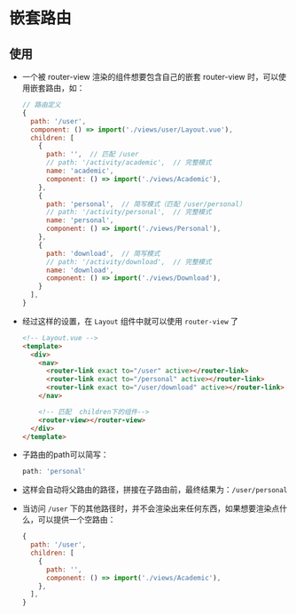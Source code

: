 # 嵌套路由

## 使用

+ 一个被 router-view 渲染的组件想要包含自己的嵌套 router-view 时，可以使用嵌套路由，如：

  ```js
  // 路由定义
  {
    path: '/user',
    component: () => import('./views/user/Layout.vue'),
    children: [
      {
        path: '',  // 匹配 /user
        // path: '/activity/academic',  // 完整模式
        name: 'academic',
        component: () => import('./views/Academic'),
      },
      {
        path: 'personal',  // 简写模式（匹配 /user/personal）
        // path: '/activity/personal',  // 完整模式
        name: 'personal',
        component: () => import('./views/Personal'),
      },
      {
        path: 'download',  // 简写模式
        // path: '/activity/download',  // 完整模式
        name: 'download',
        component: () => import('./views/Download'),
      }
    ],
  }
  ```

+ 经过这样的设置，在 `Layout` 组件中就可以使用 `router-view` 了

  ```html
  <!-- Layout.vue -->
  <template>
    <div>
      <nav>
        <router-link exact to="/user" active></router-link>
        <router-link exact to="/personal" active></router-link>
        <router-link exact to="/user/download" active></router-link>
      </nav>

      <!-- 匹配  children下的组件-->
      <router-view></router-view>
    </div>
  </template>
  ```

+ 子路由的path可以简写：

  ```js
  path: 'personal'
  ```

+ 这样会自动将父路由的路径，拼接在子路由前，最终结果为：`/user/personal`

+ 当访问 `/user` 下的其他路径时，并不会渲染出来任何东西，如果想要渲染点什么，可以提供一个空路由：

  ```js
  {
    path: '/user',
    children: [
      {
        path: '',
        component: () => import('./views/Academic'),
      },
    ],
  }
  ```
